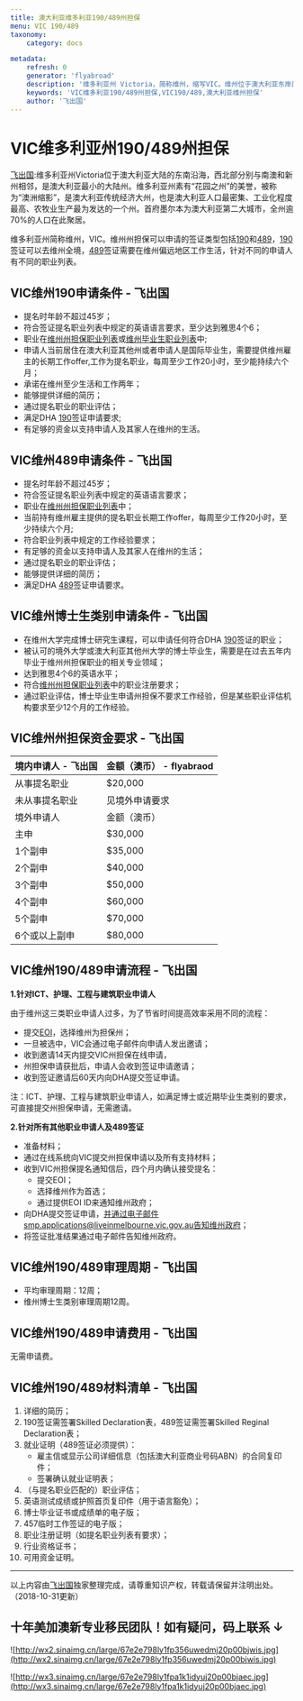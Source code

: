 ```yaml
---
title: 澳大利亚维多利亚190/489州担保
menu: VIC 190/489
taxonomy:
    category: docs

metadata:
    refresh: 0
    generator: 'flyabroad'
    description: '维多利亚州 Victoria，简称维州，缩写VIC。维州位于澳大利亚东岸南部，全州现划分为79个地方政府区域。维多利亚州乃澳大利亚大陆中幅员最小的州，但是总人口却为澳大利亚第2多，仅次于新南威尔士州。首府墨尔本（Melbourne）为澳大利亚第二大城市，全州逾70%人口在此聚居。维州州担保可申请签证类型包括190和489,190签证可以去维州全境，489签证可以去除墨尔本大都市区以外的维州偏远地区工作生活。'
    keywords: 'VIC维多利亚190/489州担保,VIC190/489,澳大利亚维州担保'
    author: '飞出国'
---
```

# VIC维多利亚州190/489州担保

[飞出国](/home):维多利亚州Victoria位于澳大利亚大陆的东南沿海，西北部分别与南澳和新州相邻，是澳大利亚最小的大陆州。维多利亚州素有“花园之州”的美誉，被称为“澳洲缩影”，是澳大利亚传统经济大州，也是澳大利亚人口最密集、工业化程度最高、农牧业生产最为发达的一个州。首府墨尔本为澳大利亚第二大城市，全州逾70%的人口在此聚居。

维多利亚州简称维州，VIC。维州州担保可以申请的签证类型包括[190]和[489]，[190]签证可以去维州全境，[489]签证需要在维州偏远地区工作生活，针对不同的申请人有不同的职业列表。

## VIC维州190申请条件 - 飞出国

* 提名时年龄不超过45岁；
* 符合签证提名职业列表中规定的英语语言要求，至少达到雅思4个6；
* 职业在[维州州担保职业列表](/au/vic/VIC-state-occupation)或[维州毕业生职业列表](/au/vic/VIC-graduate-occupation)中;
* 申请人当前居住在澳大利亚其他州或者申请人是国际毕业生，需要提供维州雇主的长期工作offer,工作为提名职业，每周至少工作20小时，至少能持续六个月；
* 承诺在维州至少生活和工作两年；
* 能够提供详细的简历；
* 通过提名职业的职业评估；
* 满足DHA [190]签证申请要求;
* 有足够的资金以支持申请人及其家人在维州的生活。

## VIC维州489申请条件 - 飞出国

* 提名时年龄不超过45岁；
* 符合签证提名职业列表中规定的英语语言要求；
* 职业在[维州州担保职业列表](/au/vic/VIC-state-occupation)中；
* 当前持有维州雇主提供的提名职业长期工作offer，每周至少工作20小时，至少持续六个月;
* 符合职业列表中规定的工作经验要求；
* 有足够的资金以支持申请人及其家人在维州的生活；
* 通过提名职业的职业评估；
* 能够提供详细的简历；
* 满足DHA [489]签证申请要求。

## VIC维州博士生类别申请条件 - 飞出国

* 在维州大学完成博士研究生课程，可以申请任何符合DHA [190]签证的职业；
* 被认可的境外大学或澳大利亚其他州大学的博士毕业生，需要是在过去五年内毕业于维州州担保职业的相关专业领域；
* 达到雅思4个6的英语水平；
* 符合[维州州担保职业列表](/au/vic/VIC-state-occupation)中的职业注册要求；
* 通过职业评估，博士毕业生申请州担保不要求工作经验，但是某些职业评估机构要求至少12个月的工作经验。

## VIC维州州担保资金要求 - 飞出国

境内申请人 - 飞出国 | 金额（澳币） - flyabraod
------ | ------
从事提名职业 | $20,000
未从事提名职业 | 见境外申请要求
境外申请人 | 金额（澳币）
主申 | $30,000
1个副申 | $35,000
2个副申 | $40,000
3个副申 | $50,000
4个副申 | $60,000
5个副申 | $70,000
6个或以上副申 | $80,000

## VIC维州190/489申请流程 - 飞出国

**1.针对ICT、护理、工程与建筑职业申请人**

由于维州这三类职业申请人过多，为了节省时间提高效率采用不同的流程：

* 提交[EOI]，选择维州为担保州；
* 一旦被选中，VIC会通过电子邮件向申请人发出邀请；
* 收到邀请14天内提交VIC州担保在线申请，
* 州担保申请获批后，申请人会收到签证申请邀请；
* 收到签证邀请后60天内向DHA提交签证申请。

注：ICT、护理、工程与建筑职业申请人，如满足博士或近期毕业生类别的要求，可直接提交州担保申请，无需邀请。

**2.针对所有其他职业申请人及489签证**

* 准备材料；
* 通过在线系统向VIC提交州担保申请以及所有支持材料；
* 收到VIC州担保提名通知信后，四个月内确认接受提名：
    * 提交EOI；
    * 选择维州作为首选；
    * 通过提供EOI ID来通知维州政府；
* 向DHA提交签证申请，并通过电子邮件smp.applications@liveinmelbourne.vic.gov.au告知维州政府；
* 将签证批准结果通过电子邮件告知维州政府。

## VIC维州190/489审理周期 - 飞出国

* 平均审理周期：12周；
* 维州博士生类别审理周期12周。

## VIC维州190/489申请费用 - 飞出国

无需申请费。

## VIC维州190/489材料清单 - 飞出国

1. 详细的简历；
2. 190签证需签署Skilled Declaration表，489签证需签署Skilled Reginal Declaration表；
3. 就业证明（489签证必须提供）：
    * 雇主信或显示公司详细信息（包括澳大利亚商业号码ABN）的合同复印件；
    * 签署确认就业证明表；
4. （与提名职业匹配的）职业评估；
5. 英语测试成绩或护照首页复印件（用于语言豁免）；
6. 博士毕业证书或成绩单的电子版；
7. 457临时工作签证的电子版；
8. 职业注册证明（如提名职业列表有要求）；
9. 行业资格证书；
10. 可用资金证明。

------

以上内容由[飞出国](http://www.flyabroad.hk/)独家整理完成，请尊重知识产权，转载请保留并注明出处。（2018-10-31更新）

## 十年美加澳新专业移民团队！如有疑问，码上联系 ↓ ##

![http://wx2.sinaimg.cn/large/67e2e798ly1fp356uwedmj20p00bjwis.jpg](http://wx2.sinaimg.cn/large/67e2e798ly1fp356uwedmj20p00bjwis.jpg)

![http://wx3.sinaimg.cn/large/67e2e798ly1fpa1k1idyuj20p00bjaec.jpg](http://wx3.sinaimg.cn/large/67e2e798ly1fpa1k1idyuj20p00bjaec.jpg)


    

[190]:/au/skilled/190
[489]:/au/skilled/489
[新南威尔士州]:/au/nsw
[312112]: http://bbs.fcgvisa.com/t/fcg/1171?target=blank
[233211]: http://bbs.fcgvisa.com/t/fcg/996?target=blank
[312211]: http://bbs.fcgvisa.com/t/fcg/1177?target=blank
[233311]: http://bbs.fcgvisa.com/t/fcg/1005?target=blank
[312311]: http://bbs.fcgvisa.com/t/fcg/1179?target=blank
[233512]: http://bbs.fcgvisa.com/t/fcg/1008?target=blank
[224112]: http://bbs.fcgvisa.com/t/fcg/922?target=blank
[234111]: http://bbs.fcgvisa.com/t/fcg/1023?target=blank
[234112]: http://bbs.fcgvisa.com/t/fcg/1024?target=blank
[233914]: http://bbs.fcgvisa.com/t/fcg/1019?target=blank
[234711]: http://bbs.fcgvisa.com/t/fcg/1046?target=blank
[132311]: http://bbs.fcgvisa.com/t/fcg/1011?target=blank
[135112]: http://bbs.fcgvisa.com/t/fcg/1075?target=blank
[261111]: http://bbs.fcgvisa.com/t/fcg/1268?target=blank
[261112]: http://bbs.fcgvisa.com/t/fcg/1269?target=blank
[261311]: http://bbs.fcgvisa.com/t/fcg/1272?target=blank
[261312]: http://bbs.fcgvisa.com/t/fcg/1273?target=blank
[261313]: http://bbs.fcgvisa.com/t/fcg/1274?target=blank
[261314]: http://bbs.fcgvisa.com/t/fcg/1275?target=blank
[262111]: http://bbs.fcgvisa.com/t/fcg/1277?target=blank
[262112]: http://bbs.fcgvisa.com/t/fcg/1278?target=blank
[263111]: http://bbs.fcgvisa.com/t/fcg/1280?target=blank
[351311]: http://bbs.fcgvisa.com/t/fcg/1325?target=blank
[141311]: http://bbs.fcgvisa.com/t/fcg/1089?target=blank
[224213]: http://bbs.fcgvisa.com/t/fcg/927?target=blank
[254111]: http://bbs.fcgvisa.com/t/fcg/1379?target=blank
[254411]: http://bbs.fcgvisa.com/t/fcg/1364?target=blank
[254412]: http://bbs.fcgvisa.com/t/fcg/1360?target=blank
[254413]: http://bbs.fcgvisa.com/t/fcg/1357?target=blank
[254414]: http://bbs.fcgvisa.com/t/fcg/1354?target=blank
[254415]: http://bbs.fcgvisa.com/t/fcg/1308?target=blank
[254416]: http://bbs.fcgvisa.com/t/fcg/1307?target=blank
[254417]: http://bbs.fcgvisa.com/t/fcg/1306?target=blank
[254418]: http://bbs.fcgvisa.com/t/fcg/1304?target=blank
[254421]: http://bbs.fcgvisa.com/t/fcg/1302?target=blank
[254422]: http://bbs.fcgvisa.com/t/fcg/1300?target=blank
[254423]: http://bbs.fcgvisa.com/t/fcg/1299?target=blank
[254424]: http://bbs.fcgvisa.com/t/fcg/1298?target=blank
[254499]: http://bbs.fcgvisa.com/t/fcg/1296?target=blank
[272311]: http://bbs.fcgvisa.com/t/fcg/1129?target=blank
[251111]: http://bbs.fcgvisa.com/t/fcg/1471?target=blank
[252411]: http://bbs.fcgvisa.com/t/fcg/1445?target=blank
[252511]: http://bbs.fcgvisa.com/t/fcg/1444?target=blank
[252611]: http://bbs.fcgvisa.com/t/fcg/1443?target=blank
[272511]: http://bbs.fcgvisa.com/t/fcg/1139?target=blank
[251214]: http://bbs.fcgvisa.com/t/fcg/1466?target=blank
[252712]: http://bbs.fcgvisa.com/t/fcg/1436?target=blank
[234914]: http://bbs.fcgvisa.com/t/fcg/1051?target=blank
[251213]: http://bbs.fcgvisa.com/t/fcg/1467?target=blank
[241111]: http://bbs.fcgvisa.com/t/fcg/1587?target=blank
[134111]: http://bbs.fcgvisa.com/t/fcg/1063?target=blank
[241213]: http://bbs.fcgvisa.com/t/fcg/1592?target=blank
[241411]: http://bbs.fcgvisa.com/t/fcg/1594?target=blank
[272412]: http://bbs.fcgvisa.com/t/fcg/1135?target=blank
[334112]: http://bbs.fcgvisa.com/t/fcg/1250?target=blank
[394111]: http://bbs.fcgvisa.com/t/fcg/1358?target=blank
[334113]: http://bbs.fcgvisa.com/t/fcg/1251?target=blank
[334114]: http://bbs.fcgvisa.com/t/fcg/1252?target=blank
[334115]: http://bbs.fcgvisa.com/t/fcg/1253?target=blank
[322311]: http://bbs.fcgvisa.com/t/fcg/1213?target=blank
[322211]: http://bbs.fcgvisa.com/t/fcg/1212?target=blank
[322313]: http://bbs.fcgvisa.com/t/fcg/1215?target=blank
[323214]: http://bbs.fcgvisa.com/t/fcg/1222?target=blank
[342111]: http://bbs.fcgvisa.com/t/fcg/1309?target=blank
[342313]: http://bbs.fcgvisa.com/t/fcg/1315?target=blank
[342413]: http://bbs.fcgvisa.com/t/fcg/1320?target=blank
[351111]: http://bbs.fcgvisa.com/t/fcg/1322?target=blank
[351411]: http://bbs.fcgvisa.com/t/fcg/1326?target=blank
[351112]: http://bbs.fcgvisa.com/t/fcg/1323?target=blank
[261399]: http://bbs.fcgvisa.com/t/261399-software-and-applications-programmers-nec/1276
[234211]: http://bbs.fcgvisa.com/t/234211-chemist/1026
[233611]: http://bbs.fcgvisa.com/t/233611-mining-engineer-excluding-petroleum/1010
[224113]: http://bbs.fcgvisa.com/t/224113-statistician/923
[VETASSESS]: /ass/vet
[VET]: /ass/vet
[AIM]: /ass/aim
[TRA]: /ass/tra
[ANMAC]: /ass/anmac
[ACWA]: /ass/acwa
[CAANZ]: /ass/icaa
[CPAA]: /ass/cpaa
[ICAA]: /ass/icaa
[IPA]: /ass/ipa
[AACA]: /ass/aaca
[SSSI]: /ass/sssi
[Engineers Australia]: /ass/ea
[EA]: /ass/ea
[AIQS]: /ass/aiqs
[AIMS]: /ass/aims
[AVBC]: /ass/avbc
[ACPSEM]: /ass/acpsem
[AITSL]: /ass/aitsl
[ASMIRT]: /ass/air
[ANZSNM]: /ass/anzsnm
[OCANZ]: /ass/ocanz
[AOPA]: /ass/aopa
[CCEA]: /ass/ccea
[AOAC]: /ass/anzoc
[OTC]: /ass/otc
[APC]: /ass/apc
[APodA]: /ass/apoda
[ANZPAC]: /ass/apoda
[ANZPAC]: /ass/anzpac
[SPA]: /ass/spa
[MedBA]: /ass/spa
[ACS]: /ass/acs
[a legal admissions authority of a State or Territory]: /ass
[APS]: /ass/aps
[AASW]: /ass/aasw
[AIM]: /ass/aim
[CASA]: /ass/casa
[DAA]: /ass/daa
[APharmC]: /ass/apharmc
[Chinese Medicine Board of Australia]: /ass/cmba
[ADC]: /ass/adc
[NAATI]: /ass/naati
[VETASSESS (non-medical physicist)]: /ass/vet
[ACPSEM (medical physicists)]: /ass/acpsem
[Medium and Long-term Strategic Skills List]: /au/mltssl
[Short-term Skilled Occupation List]: /au/stsol
[Regional Occupation List]: /au/rol
[MLTSSL]: /au/mltssl
[STSOL]: /au/stsol
[ROL]: /au/rol
[Regional]: /au/rol

[MLTSSL]:/au/occupations-lists/MLTSSL
[STSOL]:/au/occupations-lists/STSOL
[189]:/au/skilled/189
[MLTSSL]:/au/occupations-lists/MLTSSL
[190]:/au/skilled/190
[STSOL]:/au/occupations-lists/STSOL
[489]:/au/skilled/489
[EOI]:/au/skilledselect/EOI